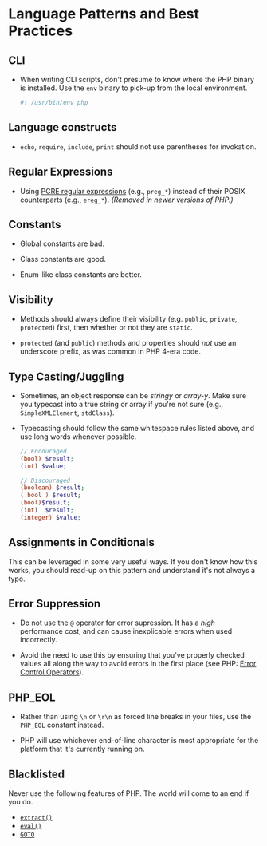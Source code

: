 # Language Patterns and Best Practices

## CLI

* When writing CLI scripts, don't presume to know where the PHP binary is installed. Use the `env` binary to pick-up from the local environment.

  ```bash
  #! /usr/bin/env php
  ```

## Language constructs

* `echo`, `require`, `include`, `print` should not use parentheses for invokation.

## Regular Expressions

* Using [PCRE regular expressions](http://www.php.net_manual/en/book.pcre.php) (e.g., `preg_*`) instead of their POSIX counterparts (e.g., `ereg_*`). _(Removed in newer versions of PHP.)_

## Constants

* Global constants are bad.

* Class constants are good.

* Enum-like class constants are better.

## Visibility

* Methods should always define their visibility (e.g. `public`, `private`, `protected`) first, then whether or not they are `static`.

* `protected` (and `public`) methods and properties should _not_ use an underscore prefix, as was common in PHP 4-era code.

## Type Casting/Juggling

* Sometimes, an object response can be _stringy_ or _array-y_. Make sure you typecast into a true string or array if you're not sure (e.g., `SimpleXMLElement`, `stdClass`).

* Typecasting should follow the same whitespace rules listed above, and use long words whenever possible.

  ```php
  // Encouraged
  (bool) $result;
  (int) $value;

  // Discouraged
  (boolean) $result;
  ( bool ) $result;
  (bool)$result;
  (int)  $result;
  (integer) $value;
  ```

## Assignments in Conditionals

This can be leveraged in some very useful ways. If you don't know how this works, you should read-up on this pattern and understand it's not always a typo.

## Error Suppression

* Do not use the `@` operator for error supression. It has a _high_ performance cost, and can cause inexplicable errors when used incorrectly.

* Avoid the need to use this by ensuring that you've properly checked values all along the way to avoid errors in the first place (see PHP: [Error Control Operators](http://www.php.net/manual/en/language.operators.errorcontrol.php)).

## PHP_EOL

* Rather than using `\n` or `\r\n` as forced line breaks in your files, use the `PHP_EOL` constant instead.

* PHP will use whichever end-of-line character is most appropriate for the platform that it's currently running on.

## Blacklisted

Never use the following features of PHP. The world will come to an end if you do.

* [`extract()`](http://php.net/extract)
* [`eval()`](http://php.net/eval)
* [`GOTO`](http://php.net/goto)
